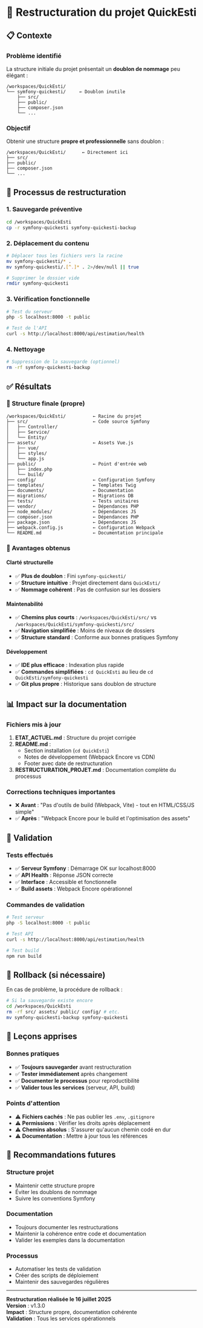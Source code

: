 # 📁 Restructuration du projet QuickEsti

## 📋 Contexte

### Problème identifié
La structure initiale du projet présentait un **doublon de nommage** peu élégant :
```
/workspaces/QuickEsti/
└── symfony-quickesti/     ← Doublon inutile
    ├── src/
    ├── public/
    ├── composer.json
    └── ...
```

### Objectif
Obtenir une structure **propre et professionnelle** sans doublon :
```
/workspaces/QuickEsti/      ← Directement ici
├── src/
├── public/
├── composer.json
└── ...
```

## 🔧 Processus de restructuration

### 1. Sauvegarde préventive
```bash
cd /workspaces/QuickEsti
cp -r symfony-quickesti symfony-quickesti-backup
```

### 2. Déplacement du contenu
```bash
# Déplacer tous les fichiers vers la racine
mv symfony-quickesti/* .
mv symfony-quickesti/.[^.]* . 2>/dev/null || true

# Supprimer le dossier vide
rmdir symfony-quickesti
```

### 3. Vérification fonctionnelle
```bash
# Test du serveur
php -S localhost:8000 -t public

# Test de l'API
curl -s http://localhost:8000/api/estimation/health
```

### 4. Nettoyage
```bash
# Suppression de la sauvegarde (optionnel)
rm -rf symfony-quickesti-backup
```

## ✅ Résultats

### 📁 Structure finale (propre)
```
/workspaces/QuickEsti/          ← Racine du projet
├── src/                        ← Code source Symfony
│   ├── Controller/
│   ├── Service/
│   └── Entity/
├── assets/                     ← Assets Vue.js
│   ├── vue/
│   ├── styles/
│   └── app.js
├── public/                     ← Point d'entrée web
│   ├── index.php
│   └── build/
├── config/                     ← Configuration Symfony
├── templates/                  ← Templates Twig
├── documents/                  ← Documentation
├── migrations/                 ← Migrations DB
├── tests/                      ← Tests unitaires
├── vendor/                     ← Dépendances PHP
├── node_modules/               ← Dépendances JS
├── composer.json               ← Dépendances PHP
├── package.json                ← Dépendances JS
├── webpack.config.js           ← Configuration Webpack
└── README.md                   ← Documentation principale
```

### 🎯 Avantages obtenus

#### **Clarté structurelle**
- ✅ **Plus de doublon** : Fini `symfony-quickesti/`
- ✅ **Structure intuitive** : Projet directement dans `QuickEsti/`
- ✅ **Nommage cohérent** : Pas de confusion sur les dossiers

#### **Maintenabilité**
- ✅ **Chemins plus courts** : `/workspaces/QuickEsti/src/` vs `/workspaces/QuickEsti/symfony-quickesti/src/`
- ✅ **Navigation simplifiée** : Moins de niveaux de dossiers
- ✅ **Structure standard** : Conforme aux bonnes pratiques Symfony

#### **Développement**
- ✅ **IDE plus efficace** : Indexation plus rapide
- ✅ **Commandes simplifiées** : `cd QuickEsti` au lieu de `cd QuickEsti/symfony-quickesti`
- ✅ **Git plus propre** : Historique sans doublon de structure

## 📊 Impact sur la documentation

### Fichiers mis à jour
1. **ETAT_ACTUEL.md** : Structure du projet corrigée
2. **README.md** : 
   - Section installation (`cd QuickEsti`)
   - Notes de développement (Webpack Encore vs CDN)
   - Footer avec date de restructuration
3. **RESTRUCTURATION_PROJET.md** : Documentation complète du processus

### Corrections techniques importantes
- ❌ **Avant** : "Pas d'outils de build (Webpack, Vite) - tout en HTML/CSS/JS simple"
- ✅ **Après** : "Webpack Encore pour le build et l'optimisation des assets"

## 🚀 Validation

### Tests effectués
- ✅ **Serveur Symfony** : Démarrage OK sur localhost:8000
- ✅ **API Health** : Réponse JSON correcte
- ✅ **Interface** : Accessible et fonctionnelle
- ✅ **Build assets** : Webpack Encore opérationnel

### Commandes de validation
```bash
# Test serveur
php -S localhost:8000 -t public

# Test API
curl -s http://localhost:8000/api/estimation/health

# Test build
npm run build
```

## 🔄 Rollback (si nécessaire)

En cas de problème, la procédure de rollback :

```bash
# Si la sauvegarde existe encore
cd /workspaces/QuickEsti
rm -rf src/ assets/ public/ config/ # etc.
mv symfony-quickesti-backup symfony-quickesti
```

## 📝 Leçons apprises

### **Bonnes pratiques**
- ✅ **Toujours sauvegarder** avant restructuration
- ✅ **Tester immédiatement** après changement
- ✅ **Documenter le processus** pour reproductibilité
- ✅ **Valider tous les services** (serveur, API, build)

### **Points d'attention**
- ⚠️ **Fichiers cachés** : Ne pas oublier les `.env`, `.gitignore`
- ⚠️ **Permissions** : Vérifier les droits après déplacement
- ⚠️ **Chemins absolus** : S'assurer qu'aucun chemin codé en dur
- ⚠️ **Documentation** : Mettre à jour tous les références

## 🎯 Recommandations futures

### **Structure projet**
- Maintenir cette structure propre
- Éviter les doublons de nommage
- Suivre les conventions Symfony

### **Documentation**
- Toujours documenter les restructurations
- Maintenir la cohérence entre code et documentation
- Valider les exemples dans la documentation

### **Processus**
- Automatiser les tests de validation
- Créer des scripts de déploiement
- Maintenir des sauvegardes régulières

---

**Restructuration réalisée le 16 juillet 2025**  
**Version** : v1.3.0  
**Impact** : Structure propre, documentation cohérente  
**Validation** : Tous les services opérationnels
